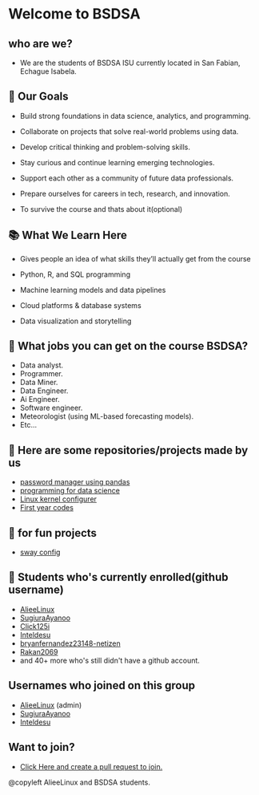 # Welcome to BSDSA

## who are we?

- We are the students of BSDSA ISU currently located in San Fabian, Echague Isabela.

## 🚀 Our Goals

- Build strong foundations in data science, analytics, and programming.

- Collaborate on projects that solve real-world problems using data.

- Develop critical thinking and problem-solving skills.

- Stay curious and continue learning emerging technologies.

- Support each other as a community of future data professionals.

- Prepare ourselves for careers in tech, research, and innovation.

- To survive the course and thats about it(optional)

## 📚 What We Learn Here

- Gives people an idea of what skills they’ll actually get from the course

- Python, R, and SQL programming

- Machine learning models and data pipelines

- Cloud platforms & database systems

- Data visualization and storytelling

## 🤔 What jobs you can get on the course BSDSA?

- Data analyst.
- Programmer.
- Data Miner.
- Data Engineer.
- Ai Engineer.
- Software engineer.
- Meteorologist (using ML-based forecasting models).
- Etc...

## 🥯 Here are some repositories/projects made by us

- [password manager using pandas](https://github.com/BSDSA-ISU/pandas-password-manager)
- [programming for data science](https://github.com/BSDSA-ISU/Programminng-for-data-science)
- [Linux kernel configurer](https://github.com/BSDSA-ISU/linux-kernel-configurer)
- [First year codes](https://github.com/BSDSA-ISU/first-year)

## 🎊 for fun projects

- [sway config](https://github.com/BSDSA-ISU/Troys-sway-config)

## 📖 Students who's currently enrolled(github username)

- [AlieeLinux](https://github.com/alieelinux)
- [SugiuraAyanoo](https://github.com/sugiuraayanoo)
- [Click125i](https://github.com/click125i)
- [Inteldesu](https://github.com/Inteldesu)
- [bryanfernandez23148-netizen](https://github.com/bryanfernandez23148-netizen)
- [Rakan2069](https://github.com/Rakan2069)
- and 40+ more who's still didn't have a github account.

## Usernames who joined on this group

- [AlieeLinux](https://github.com/alieelinux) (admin)
- [SugiuraAyanoo](https://github.com/sugiuraayanoo)
- [Inteldesu](https://github.com/Inteldesu)

## Want to join?

- [Click Here and create a pull request to join.](https://github.com/BSDSA-ISU/i-want-to-join)

@copyleft AlieeLinux and BSDSA students.
